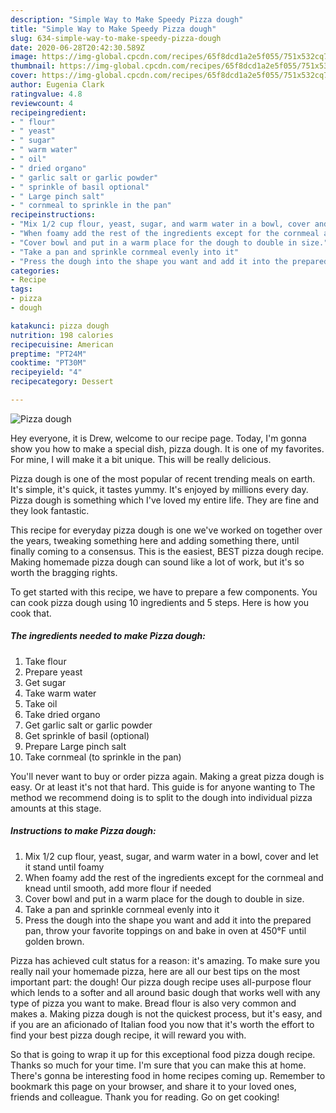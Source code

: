 ```yaml
---
description: "Simple Way to Make Speedy Pizza dough"
title: "Simple Way to Make Speedy Pizza dough"
slug: 634-simple-way-to-make-speedy-pizza-dough
date: 2020-06-28T20:42:30.589Z
image: https://img-global.cpcdn.com/recipes/65f8dcd1a2e5f055/751x532cq70/pizza-dough-recipe-main-photo.jpg
thumbnail: https://img-global.cpcdn.com/recipes/65f8dcd1a2e5f055/751x532cq70/pizza-dough-recipe-main-photo.jpg
cover: https://img-global.cpcdn.com/recipes/65f8dcd1a2e5f055/751x532cq70/pizza-dough-recipe-main-photo.jpg
author: Eugenia Clark
ratingvalue: 4.8
reviewcount: 4
recipeingredient:
- " flour"
- " yeast"
- " sugar"
- " warm water"
- " oil"
- " dried organo"
- " garlic salt or garlic powder"
- " sprinkle of basil optional"
- " Large pinch salt"
- " cornmeal to sprinkle in the pan"
recipeinstructions:
- "Mix 1/2 cup flour, yeast, sugar, and warm water in a bowl, cover and let it stand until foamy"
- "When foamy add the rest of the ingredients except for the cornmeal and knead until smooth, add more flour if needed"
- "Cover bowl and put in a warm place for the dough to double in size."
- "Take a pan and sprinkle cornmeal evenly into it"
- "Press the dough into the shape you want and add it into the prepared pan, throw your favorite toppings on and bake in oven at 450°F until golden brown."
categories:
- Recipe
tags:
- pizza
- dough

katakunci: pizza dough 
nutrition: 198 calories
recipecuisine: American
preptime: "PT24M"
cooktime: "PT30M"
recipeyield: "4"
recipecategory: Dessert

---
```



![Pizza dough](https://img-global.cpcdn.com/recipes/65f8dcd1a2e5f055/751x532cq70/pizza-dough-recipe-main-photo.jpg)

Hey everyone, it is Drew, welcome to our recipe page. Today, I'm gonna show you how to make a special dish, pizza dough. It is one of my favorites. For mine, I will make it a bit unique. This will be really delicious.

Pizza dough is one of the most popular of recent trending meals on earth. It's simple, it's quick, it tastes yummy. It's enjoyed by millions every day. Pizza dough is something which I've loved my entire life. They are fine and they look fantastic.

This recipe for everyday pizza dough is one we&#39;ve worked on together over the years, tweaking something here and adding something there, until finally coming to a consensus. This is the easiest, BEST pizza dough recipe. Making homemade pizza dough can sound like a lot of work, but it&#39;s so worth the bragging rights.


To get started with this recipe, we have to prepare a few components. You can cook pizza dough using 10 ingredients and 5 steps. Here is how you cook that.

<!--inarticleads1-->

##### The ingredients needed to make Pizza dough:

1. Take  flour
1. Prepare  yeast
1. Get  sugar
1. Take  warm water
1. Take  oil
1. Take  dried organo
1. Get  garlic salt or garlic powder
1. Get  sprinkle of basil (optional)
1. Prepare  Large pinch salt
1. Take  cornmeal (to sprinkle in the pan)


You&#39;ll never want to buy or order pizza again. Making a great pizza dough is easy. Or at least it&#39;s not that hard. This guide is for anyone wanting to The method we recommend doing is to split to the dough into individual pizza amounts at this stage. 

<!--inarticleads2-->

##### Instructions to make Pizza dough:

1. Mix 1/2 cup flour, yeast, sugar, and warm water in a bowl, cover and let it stand until foamy
1. When foamy add the rest of the ingredients except for the cornmeal and knead until smooth, add more flour if needed
1. Cover bowl and put in a warm place for the dough to double in size.
1. Take a pan and sprinkle cornmeal evenly into it
1. Press the dough into the shape you want and add it into the prepared pan, throw your favorite toppings on and bake in oven at 450°F until golden brown.


Pizza has achieved cult status for a reason: it&#39;s amazing. To make sure you really nail your homemade pizza, here are all our best tips on the most important part: the dough! Our pizza dough recipe uses all-purpose flour which lends to a softer and all around basic dough that works well with any type of pizza you want to make. Bread flour is also very common and makes a. Making pizza dough is not the quickest process, but it&#39;s easy, and if you are an aficionado of Italian food you now that it&#39;s worth the effort to find your best pizza dough recipe, it will reward you with. 

So that is going to wrap it up for this exceptional food pizza dough recipe. Thanks so much for your time. I'm sure that you can make this at home. There's gonna be interesting food in home recipes coming up. Remember to bookmark this page on your browser, and share it to your loved ones, friends and colleague. Thank you for reading. Go on get cooking!
